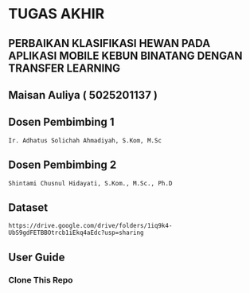 # TUGAS AKHIR
## PERBAIKAN KLASIFIKASI HEWAN PADA APLIKASI MOBILE KEBUN BINATANG DENGAN TRANSFER LEARNING

## Maisan Auliya ( 5025201137 )

## Dosen Pembimbing 1
    Ir. Adhatus Solichah Ahmadiyah, S.Kom, M.Sc

## Dosen Pembimbing 2
    Shintami Chusnul Hidayati, S.Kom., M.Sc., Ph.D

## Dataset
    https://drive.google.com/drive/folders/1iq9k4-UbS9gdFETBBOtrcb1iEkq4aEdc?usp=sharing

## User Guide
### Clone This Repo
